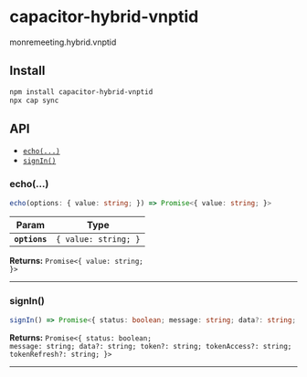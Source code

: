 # capacitor-hybrid-vnptid

monremeeting.hybrid.vnptid

## Install

```bash
npm install capacitor-hybrid-vnptid
npx cap sync
```

## API

<docgen-index>

* [`echo(...)`](#echo)
* [`signIn()`](#signin)

</docgen-index>

<docgen-api>
<!--Update the source file JSDoc comments and rerun docgen to update the docs below-->

### echo(...)

```typescript
echo(options: { value: string; }) => Promise<{ value: string; }>
```

| Param         | Type                            |
| ------------- | ------------------------------- |
| **`options`** | <code>{ value: string; }</code> |

**Returns:** <code>Promise&lt;{ value: string; }&gt;</code>

--------------------


### signIn()

```typescript
signIn() => Promise<{ status: boolean; message: string; data?: string; token?: string; tokenAccess?: string; tokenRefresh?: string; }>
```

**Returns:** <code>Promise&lt;{ status: boolean; message: string; data?: string; token?: string; tokenAccess?: string; tokenRefresh?: string; }&gt;</code>

--------------------

</docgen-api>
